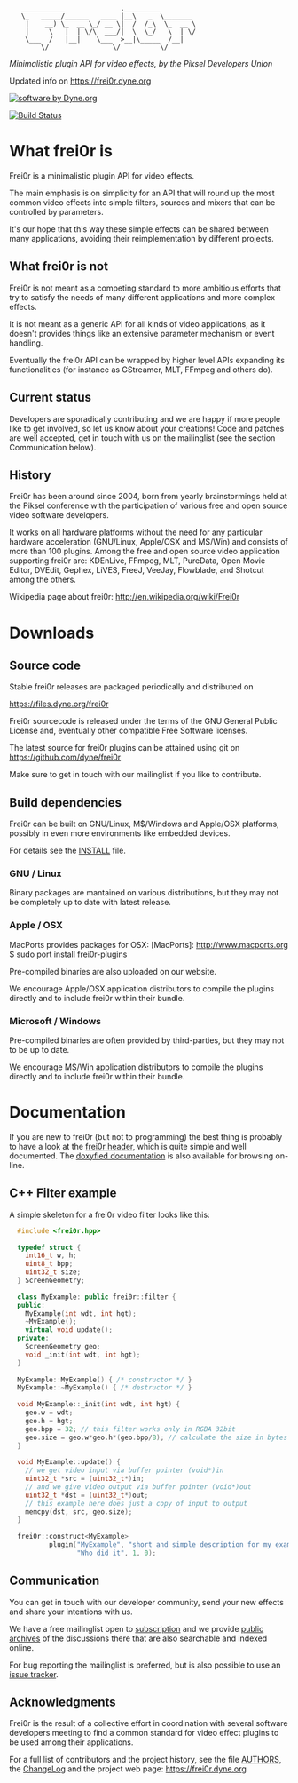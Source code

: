 ```
   ___________              ._________
   \_   _____/______   ____ |__\   _  \_______
    |    __) \_  __ \_/ __ \|  /  /_\  \_  __ \
    |     \   |  | \/\  ___/|  \  \_/   \  | \/
    \___  /   |__|    \___  >__|\_____  /__|
        \/                \/          \/

```

*Minimalistic plugin API for video effects, by the Piksel Developers Union*

Updated info on https://frei0r.dyne.org

[![software by Dyne.org](https://www.dyne.org/wp-content/uploads/2015/12/software_by_dyne.png)](http://www.dyne.org)

[![Build Status](https://travis-ci.org/dyne/frei0r.svg?branch=master)](https://travis-ci.org/dyne/frei0r)

# What frei0r is 

Frei0r is a minimalistic plugin API for video effects.

The main emphasis is on simplicity for an API that will round up the
most common video effects into simple filters, sources and mixers that
can be controlled by parameters.

It's our hope that this way these simple effects can be shared between
many applications, avoiding their reimplementation by different
projects.

## What frei0r is not 

Frei0r is not meant as a competing standard to more ambitious efforts
that try to satisfy the needs of many different applications and more
complex effects.

It is not meant as a generic API for all kinds of video applications,
as it doesn't provides things like an extensive parameter mechanism or
event handling.

Eventually the frei0r API can be wrapped by higher level APIs
expanding its functionalities
(for instance as GStreamer, MLT, FFmpeg and others do).

## Current status 

Developers are sporadically contributing and we are happy if more
people like to get involved, so let us know about your creations! Code
and patches are well accepted, get in touch with us on the
mailinglist (see the section Communication below).


## History 

Frei0r has been around since 2004, born from yearly brainstormings
held at the Piksel conference with the participation of various free
and open source video software developers.

It works on all hardware platforms without the need for any particular
hardware acceleration (GNU/Linux, Apple/OSX and MS/Win) and consists
of more than 100 plugins. Among the free and open source video
application supporting frei0r are: KDEnLive, FFmpeg, MLT, PureData,
Open Movie Editor, DVEdit, Gephex, LiVES, FreeJ, VeeJay, Flowblade, and
Shotcut among the others.

Wikipedia page about frei0r: http://en.wikipedia.org/wiki/Frei0r


[Piksel]: http://www.piksel.no
[PureData]: http://www.artefacte.org/pd/
[Open  Movie  Editor]: http://openmovieeditor.sourceforge.net/
[DVEdit]: http://www.freenet.org.nz/dvedit
[Gephex]: http://www.gephex.org/
[LiVES]: http://lives.sf.net
[FreeJ]: http://freej.dyne.org
[MøB]: http://mob.bek.no/
[VeeJay]: http://veejayhq.net
[MLT]: http://www.mltframework.org/
[KDEnLive]: http://www.kdenlive.org/
[Flowblade]: http://code.google.com/p/flowblade/
[Shotcut]: https://www.shotcut.org/


# Downloads

## Source code 

Stable frei0r releases are packaged periodically and distributed on

 https://files.dyne.org/frei0r

Frei0r sourcecode is released under the terms of the GNU General Public License and, eventually other compatible Free Software licenses.

The latest source for frei0r plugins can be attained using git on https://github.com/dyne/frei0r

Make sure to get in touch with our mailinglist if you like to contribute.

## Build dependencies 

Frei0r can be built on GNU/Linux, M$/Windows and Apple/OSX platforms, possibly in even more environments like embedded devices.

For details see the [INSTALL](/INSTALL) file.

### GNU / Linux

Binary packages are mantained on various distributions, but they may not be completely up to date with latest release.

### Apple / OSX 

MacPorts provides packages for OSX:
[MacPorts]: http://www.macports.org
          $ sudo port install frei0r-plugins

Pre-compiled binaries are also uploaded on our website.

We encourage Apple/OSX application distributors to compile the plugins
directly and to include frei0r within their bundle.



### Microsoft / Windows

Pre-compiled binaries are often provided by third-parties, but they may not to be up to date.

We encourage MS/Win application distributors to compile the plugins directly and to include frei0r within their bundle.


# Documentation 


If you are new to frei0r (but not to programming) the best thing is probably to have a look at the [frei0r header](/include/frei0r.h), which is quite simple and well documented. The [doxyfied documentation](http://frei0r.dyne.org/codedoc/html) is also available for browsing on-line.


## C++ Filter example 

A simple skeleton for a frei0r video filter looks like this:

```c++
  #include <frei0r.hpp>
  
  typedef struct {
    int16_t w, h;
    uint8_t bpp;
    uint32_t size;
  } ScreenGeometry;
  
  class MyExample: public frei0r::filter {
  public:
    MyExample(int wdt, int hgt);
    ~MyExample();
    virtual void update();
  private:
    ScreenGeometry geo;
    void _init(int wdt, int hgt);
  }
  
  MyExample::MyExample() { /* constructor */ }
  MyExample::~MyExample() { /* destructor */ }
  
  void MyExample::_init(int wdt, int hgt) {
    geo.w = wdt;
    geo.h = hgt;
    geo.bpp = 32; // this filter works only in RGBA 32bit
    geo.size = geo.w*geo.h*(geo.bpp/8); // calculate the size in bytes
  }
  
  void MyExample::update() {
    // we get video input via buffer pointer (void*)in 
    uint32_t *src = (uint32_t*)in;
    // and we give video output via buffer pointer (void*)out
    uint32_t *dst = (uint32_t*)out;
    // this example here does just a copy of input to output
    memcpy(dst, src, geo.size);
  }
    
  frei0r::construct<MyExample>
          plugin("MyExample", "short and simple description for my example",
                 "Who did it", 1, 0);
```


## Communication 

You can get in touch with our developer community, send your new effects and share your intentions with us.

We have a free mailinglist open to [subscription](https://mailinglists.dyne.org/cgi-bin/mailman/listinfo/frei0r) and we provide [public archives](http://lists.dyne.org/lurker/list/frei0r.en.html) of the discussions there that are also searchable and indexed online.

For bug reporting the mailinglist is preferred, but is also possible to use an [issue tracker](https://github.com/dyne/frei0r/issues).

## Acknowledgments 

Frei0r is the result of a collective effort in coordination with several software developers meeting to find a common standard for video effect plugins to be used among their applications.

For a full list of contributors and the project history, see the file [AUTHORS](/AUTHORS), the [ChangeLog](/ChangeLog) and the project web page: https://frei0r.dyne.org


